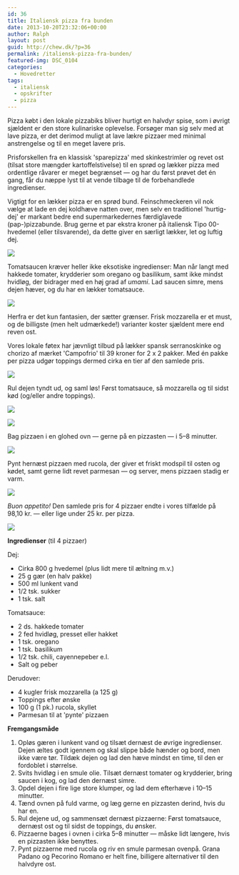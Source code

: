 ```yaml
---
id: 36
title: Italiensk pizza fra bunden
date: 2013-10-20T23:32:06+00:00
author: Ralph
layout: post
guid: http://chew.dk/?p=36
permalink: /italiensk-pizza-fra-bunden/
featured-img: DSC_0104
categories:
  - Hovedretter
tags:
  - italiensk
  - opskrifter
  - pizza
---
```

Pizza købt i den lokale pizzabiks bliver hurtigt en halvdyr spise, som i øvrigt sjældent er den store kulinariske oplevelse. Forsøger man sig selv med at lave pizza, er det derimod muligt at lave lækre pizzaer med minimal anstrengelse og til en meget lavere pris.

<!--more-->

Prisforskellen fra en klassisk 'sparepizza' med skinkestrimler og revet ost (tilsat store mængder kartoffelstivelse) til en sprød og lækker pizza med ordentlige råvarer er meget begrænset — og har du først prøvet det én gang, får du næppe lyst til at vende tilbage til de forbehandlede ingredienser.

Vigtigt for en lækker pizza er en sprød bund. Feinschmeckeren vil nok vælge at lade en dej koldhæve natten over, men selv en traditionel 'hurtig-dej' er markant bedre end supermarkedernes færdiglavede (pap-)pizzabunde. Brug gerne et par ekstra kroner på italiensk Tipo 00-hvedemel (eller tilsvarende), da dette giver en særligt lækker, let og luftig dej.

<a href="http://chew.dk/wp-content/uploads/DSC_0074.jpg"><img src="http://chew.dk/wp-content/uploads/DSC_0074-1024x680.jpg" /></a>

Tomatsaucen kræver heller ikke eksotiske ingredienser: Man når langt med hakkede tomater, krydderier som oregano og basilikum, samt ikke mindst hvidløg, der bidrager med en høj grad af _umami_. Lad saucen simre, mens dejen hæver, og du har en lækker tomatsauce.

<a href="http://chew.dk/wp-content/uploads/DSC_0079.jpg"><img src="http://chew.dk/wp-content/uploads/DSC_0079-1024x680.jpg" /></a>

Herfra er det kun fantasien, der sætter grænser. Frisk mozzarella er et must, og de billigste (men helt udmærkede!) varianter koster sjældent mere end reven ost.
  
Vores lokale føtex har jævnligt tilbud på lækker spansk serranoskinke og chorizo af mærket 'Campofrio' til 39 kroner for 2 x 2 pakker. Med én pakke per pizza udgør toppings dermed cirka en tier af den samlede pris.

<a href="http://chew.dk/wp-content/uploads/DSC_0085.jpg"><img src="http://chew.dk/wp-content/uploads/DSC_0085-1024x680.jpg" /></a>

Rul dejen tyndt ud, og saml løs! Først tomatsauce, så mozzarella og til sidst kød (og/eller andre toppings).

<a href="http://chew.dk/wp-content/uploads/DSC_0087.jpg"><img src="http://chew.dk/wp-content/uploads/DSC_0087-1024x680.jpg" /></a>

<a href="http://chew.dk/wp-content/uploads/DSC_0093.jpg"><img src="http://chew.dk/wp-content/uploads/DSC_0093-1024x680.jpg" /></a>

Bag pizzaen i en glohed ovn — gerne på en pizzasten — i 5–8 minutter.

<a href="http://chew.dk/wp-content/uploads/DSC_0097.jpg"><img src="http://chew.dk/wp-content/uploads/DSC_0097-1024x680.jpg" /></a>

Pynt hernæst pizzaen med rucola, der giver et friskt modspil til osten og kødet, samt gerne lidt revet parmesan — og server, mens pizzaen stadig er varm.

<a href="http://chew.dk/wp-content/uploads/DSC_0101.jpg"><img src="http://chew.dk/wp-content/uploads/DSC_0101-1024x680.jpg" /></a>

_Buon appetito!_ Den samlede pris for 4 pizzaer endte i vores tilfælde på 98,10 kr. — eller lige under 25 kr. per pizza.

<a href="http://chew.dk/wp-content/uploads/DSC_0104.jpg"><img src="http://chew.dk/wp-content/uploads/DSC_0104-1024x680.jpg" /></a>

**Ingredienser** (til 4 pizzaer)

Dej:

  * Cirka 800 g hvedemel (plus lidt mere til æltning m.v.)
  * 25 g gær (en halv pakke)
  * 500 ml lunkent vand
  * 1/2 tsk. sukker
  * 1 tsk. salt

Tomatsauce:

  * 2 ds. hakkede tomater
  * 2 fed hvidløg, presset eller hakket
  * 1 tsk. oregano
  * 1 tsk. basilikum
  * 1/2 tsk. chili, cayennepeber e.l.
  * Salt og peber

Derudover:

  * 4 kugler frisk mozzarella (a 125 g)
  * Toppings efter ønske
  * 100 g (1 pk.) rucola, skyllet
  * Parmesan til at 'pynte' pizzaen

**Fremgangsmåde**

  1. Opløs gæren i lunkent vand og tilsæt dernæst de øvrige ingredienser. Dejen æltes godt igennem og skal slippe både hænder og bord, men ikke være tør. Tildæk dejen og lad den hæve mindst en time, til den er fordoblet i størrelse.
  2. Svits hvidløg i en smule olie. Tilsæt dernæst tomater og krydderier, bring saucen i kog, og lad den dernæst simre.
  3. Opdel dejen i fire lige store klumper, og lad dem efterhæve i 10–15 minutter.
  4. Tænd ovnen på fuld varme, og læg gerne en pizzasten derind, hvis du har en.
  5. Rul dejene ud, og sammensæt dernæst pizzaerne: Først tomatsauce, dernæst ost og til sidst de toppings, du ønsker.
  6. Pizzaerne bages i ovnen i cirka 5–8 minutter — måske lidt længere, hvis en pizzasten ikke benyttes.
  7. Pynt pizzaerne med rucola og riv en smule parmesan ovenpå. Grana Padano og Pecorino Romano er helt fine, billigere alternativer til den halvdyre ost.

&nbsp;